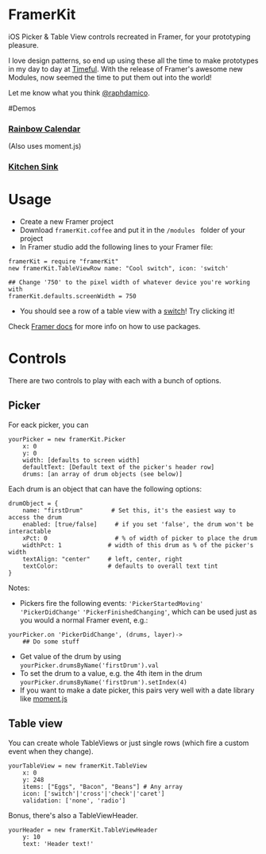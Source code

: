 # FramerKit
iOS Picker & Table View controls recreated in Framer, for your prototyping pleasure. 

I love design patterns, so end up using these all the time to make prototypes in my day to day at [Timeful](http://timeful.com). With the release of Framer's awesome new Modules, now seemed the time to put them out into the world!

Let me know what you think [@raphdamico](http://twitter.com/raphdamico).


#Demos 
### [Rainbow Calendar](http://share.framerjs.com/umsyjs06uwfa/)
(Also uses moment.js)

### [Kitchen Sink](http://share.framerjs.com/fjbvhd9p9vcd/)


# Usage
* Create a new Framer project
* Download `framerKit.coffee` and put it in the `/modules ` folder of your project
* In Framer studio add the following lines to your Framer file:

```
framerKit = require "framerKit"
new framerKit.TableViewRow name: "Cool switch", icon: 'switch'

## Change '750' to the pixel width of whatever device you're working with
framerKit.defaults.screenWidth = 750
```
* You should see a row of a table view with a [switch](https://developer.apple.com/library/ios/documentation/UserExperience/Conceptual/UIKitUICatalog/UISwitch.html#//apple_ref/doc/uid/TP40012857-UISwitch)! Try clicking it!

Check [Framer docs](http://framerjs.com/docs/#modules) for more info on how to use packages.

# Controls
There are two controls to play with each with a bunch of options.

## Picker

For eack picker, you can
```
yourPicker = new framerKit.Picker 
	x: 0
	y: 0
    width: [defaults to screen width]
	defaultText: [Default text of the picker's header row]
	drums: [an array of drum objects (see below)]
```
Each drum is an object that can have the following options:
```
drumObject = {
	name: "firstDrum" 		 # Set this, it's the easiest way to access the drum 
	enabled: [true/false]	  # if you set 'false', the drum won't be interactable
	xPct: 0  				  # % of width of picker to place the drum
	widthPct: 1				# width of this drum as % of the picker's width
	textAlign: "center"		# left, center, right
	textColor: 				# defaults to overall text tint	
}
```

Notes:

* Pickers fire the following events: `'PickerStartedMoving'` `'PickerDidChange'` `'PickerFinishedChanging'`, which can be used just as you would a normal Framer event, e.g.:
```
yourPicker.on 'PickerDidChange', (drums, layer)->
	## Do some stuff
```
* Get value of the drum by using `yourPicker.drumsByName('firstDrum').val`
* To set the drum to a value, e.g. the 4th item in the drum `yourPicker.drumsByName('firstDrum').setIndex(4)`
* If you want to make a date picker, this pairs very well with a date library like [moment.js](http://momentjs.com/)

## Table view

You can create whole TableViews or just single rows (which fire a custom event when they change). 

```
yourTableView = new framerKit.TableView 
	x: 0
	y: 248
    items: ["Eggs", "Bacon", "Beans"] # Any array
    icon: ['switch'|'cross'|'check'|'caret']
    validation: ['none', 'radio']

```

Bonus, there's also a TableViewHeader.
```
yourHeader = new framerKit.TableViewHeader 
	y: 10
	text: 'Header text!'
```
